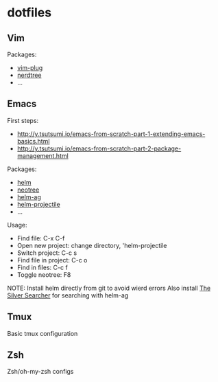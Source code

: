 # dotfiles

## Vim
Packages:
- [vim-plug](https://github.com/junegunn/vim-plug)
- [nerdtree](https://github.com/scrooloose/nerdtree)
- ...

## Emacs

First steps:
- http://y.tsutsumi.io/emacs-from-scratch-part-1-extending-emacs-basics.html
- http://y.tsutsumi.io/emacs-from-scratch-part-2-package-management.html

Packages:
- [helm](https://github.com/emacs-helm/helm) 
- [neotree](http://www.emacswiki.org/emacs/NeoTree)
- [helm-ag](https://github.com/syohex/emacs-helm-ag)
- [helm-projectile](https://github.com/bbatsov/helm-projectile)
- ...

Usage:
- Find file: C-x C-f  
- Open new project: change directory, 'helm-projectile
- Switch project: C-c s
- Find file in project: C-c o
- Find in files: C-c f
- Toggle neotree: F8 

NOTE: 
    Install helm directly from git to avoid wierd errors
    Also install [The Silver Searcher](https://github.com/ggreer/the_silver_searcher) for searching with helm-ag

## Tmux
Basic tmux configuration

## Zsh
Zsh/oh-my-zsh configs
